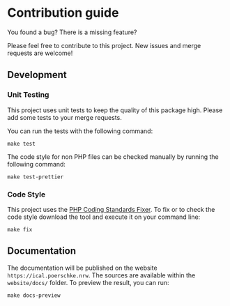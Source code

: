 # Contribution guide

You found a bug? There is a missing feature?

Please feel free to contribute to this project. New issues and merge requests are welcome!

## Development

### Unit Testing

This project uses unit tests to keep the quality of this package high.
Please add some tests to your merge requests.

You can run the tests with the following command:

```
make test
```

The code style for non PHP files can be checked manually by running the following command:

```
make test-prettier
```

### Code Style

This project uses the [PHP Coding Standards Fixer](http://cs.sensiolabs.org/).
To fix or to check the code style download the tool and execute it on your command line:

```
make fix
```

## Documentation

The documentation will be published on the website `https://ical.poerschke.nrw`.
The sources are available within the `website/docs/` folder.
To preview the result, you can run:

```
make docs-preview
```
